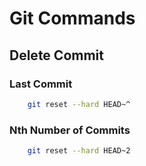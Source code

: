 # Git Commands 
## Delete Commit
### Last Commit
```sh
	git reset --hard HEAD~^
```
### Nth Number of Commits
```sh
	git reset --hard HEAD~2
```